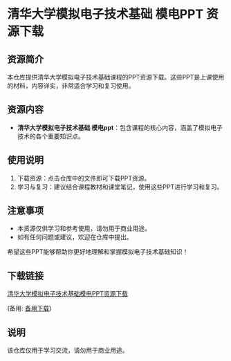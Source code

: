 # 清华大学模拟电子技术基础 模电PPT 资源下载

## 资源简介

本仓库提供清华大学模拟电子技术基础课程的PPT资源下载。这些PPT是上课使用的材料，内容详实，非常适合学习和复习使用。

## 资源内容

- **清华大学模拟电子技术基础 模电ppt**：包含课程的核心内容，涵盖了模拟电子技术的各个重要知识点。

## 使用说明

1. 下载资源：点击仓库中的文件即可下载PPT资源。
2. 学习与复习：建议结合课程教材和课堂笔记，使用这些PPT进行学习和复习。

## 注意事项

- 本资源仅供学习和参考使用，请勿用于商业用途。
- 如有任何问题或建议，欢迎在仓库中提出。

希望这些PPT能够帮助你更好地理解和掌握模拟电子技术基础知识！

## 下载链接
[清华大学模拟电子技术基础模电PPT资源下载](https://pan.quark.cn/s/0e3cd8c11ebf) 

(备用: [备用下载](https://pan.baidu.com/s/1a81rvRXg7U49v15ZErJqlA?pwd=1234))

## 说明

该仓库仅用于学习交流，请勿用于商业用途。
